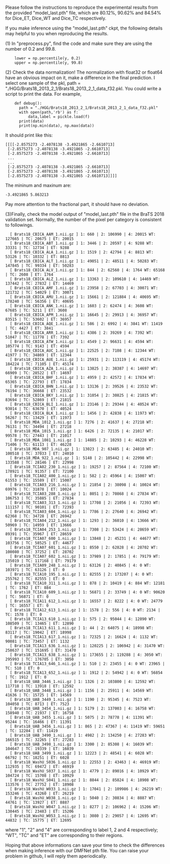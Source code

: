 Please follow the instructions to reproduce the experimental results from the provided "model_last.pth" file, which are 80.12%, 90.62% and 84.54% for Dice_ET, Dice_WT and Dice_TC respectively.

If you make inference using the "model_last.pth" ckpt, the following details may helpful to you when reproducing the results.

(1) In "preprocess.py", find the code and make sure they are using the number of 0.2 and 99.8.

        lower = np.percentile(y, 0.2)
        upper = np.percentile(y, 99.8)


(2) Check the data normalization! The normalization with float32 or float64 have an obvious impact on it, make a difference in the final prediction.	I select one sample of the pkl,  path = "./HGG/Brats18_2013_2_1/Brats18_2013_2_1_data_f32.pkl. You could write a script to print the data. For example,
    
        def debug():
          path = "./HGG/Brats18_2013_2_1/Brats18_2013_2_1_data_f32.pkl"
          with open(path,'rb') as f:
              data,label = pickle.load(f)
          print(data) 
          print(np.min(data), np.max(data))

  It should print like this:

    [[[[-2.8575273 -2.4078138 -3.4921865 -2.6610713]
     [-2.8575273 -2.4078138 -3.4921865 -2.6610713]
     [-2.8575273 -2.4078138 -3.4921865 -2.6610713]
     ...
     ...
     [-2.8575273 -2.4078138 -3.4921865 -2.6610713]
     [-2.8575273 -2.4078138 -3.4921865 -2.6610713]
     [-2.8575273 -2.4078138 -3.4921865 -2.6610713]]]]

  The mininum and maxinum are:

    -3.4921865 5.863213

  Pay more attention to the fractional part, it should have no deviation.

(3)Finally, check the model output of "model_last.pth" file in the BraTS 2018 validation set. Normally, the number of the pixel per category is consistent to followings.

	  [ Brats18_CBICA_AAM_1.nii.gz ] 1: 660 | 2: 106990 | 4: 20015 WT: 127665 | TC: 20675 | ET: 20015
	  [ Brats18_CBICA_ABT_1.nii.gz ] 1: 3446 | 2: 20597 | 4: 9288 WT: 33331 | TC: 12734 | ET: 9288
	  [ Brats18_CBICA_ALA_1.nii.gz ] 1: 1519 | 2: 42794 | 4: 8813 WT: 53126 | TC: 10332 | ET: 8813
	  [ Brats18_CBICA_ALT_1.nii.gz ] 1: 49051 | 2: 48511 | 4: 50283 WT: 147845 | TC: 99334 | ET: 50283
	  [ Brats18_CBICA_ALV_1.nii.gz ] 1: 844 | 2: 62560 | 4: 1764 WT: 65168 | TC: 2608 | ET: 1764
	  [ Brats18_CBICA_ALZ_1.nii.gz ] 1: 13363 | 2: 109610 | 4: 14469 WT: 137442 | TC: 27832 | ET: 14469
	  [ Brats18_CBICA_AMF_1.nii.gz ] 1: 23958 | 2: 67703 | 4: 30071 WT: 121732 | TC: 54029 | ET: 30071
	  [ Brats18_CBICA_AMU_1.nii.gz ] 1: 15661 | 2: 121884 | 4: 40695 WT: 178240 | TC: 56356 | ET: 40695
	  [ Brats18_CBICA_ANK_1.nii.gz ] 1: 1603 | 2: 62474 | 4: 3608 WT: 67685 | TC: 5211 | ET: 3608
	  [ Brats18_CBICA_APM_1.nii.gz ] 1: 16645 | 2: 29913 | 4: 36957 WT: 83515 | TC: 53602 | ET: 36957
	  [ Brats18_CBICA_AQE_1.nii.gz ] 1: 586 | 2: 6992 | 4: 3841 WT: 11419 | TC: 4427 | ET: 3841
	  [ Brats18_CBICA_ARR_1.nii.gz ] 1: 4386 | 2: 39269 | 4: 7392 WT: 51047 | TC: 11778 | ET: 7392
	  [ Brats18_CBICA_ATW_1.nii.gz ] 1: 4549 | 2: 96631 | 4: 4594 WT: 105774 | TC: 9143 | ET: 4594
	  [ Brats18_CBICA_AUC_1.nii.gz ] 1: 22525 | 2: 7108 | 4: 12344 WT: 41977 | TC: 34869 | ET: 12344
	  [ Brats18_CBICA_AUE_1.nii.gz ] 1: 25931 | 2: 113119 | 4: 45174 WT: 184224 | TC: 71105 | ET: 45174
	  [ Brats18_CBICA_AZA_1.nii.gz ] 1: 13825 | 2: 38387 | 4: 14697 WT: 66909 | TC: 28522 | ET: 14697
	  [ Brats18_CBICA_BHF_1.nii.gz ] 1: 4959 | 2: 42572 | 4: 17834 WT: 65365 | TC: 22793 | ET: 17834
	  [ Brats18_CBICA_BHN_1.nii.gz ] 1: 13136 | 2: 39526 | 4: 23532 WT: 76194 | TC: 36668 | ET: 23532
	  [ Brats18_CBICA_BKY_1.nii.gz ] 1: 31054 | 2: 30825 | 4: 21815 WT: 83694 | TC: 52869 | ET: 21815
	  [ Brats18_CBICA_BLI_1.nii.gz ] 1: 23146 | 2: 29344 | 4: 40524 WT: 93014 | TC: 63670 | ET: 40524
	  [ Brats18_CBICA_BLK_1.nii.gz ] 1: 1456 | 2: 42838 | 4: 11973 WT: 56267 | TC: 13429 | ET: 11973
	  [ Brats18_MDA_1012_1.nii.gz ] 1: 7276 | 2: 41637 | 4: 27218 WT: 76131 | TC: 34494 | ET: 27218
	  [ Brats18_MDA_1015_1.nii.gz ] 1: 6426 | 2: 72135 | 4: 21017 WT: 99578 | TC: 27443 | ET: 21017
	  [ Brats18_MDA_1081_1.nii.gz ] 1: 14885 | 2: 10293 | 4: 46228 WT: 71406 | TC: 61113 | ET: 46228
	  [ Brats18_MDA_907_1.nii.gz ] 1: 13023 | 2: 63485 | 4: 24010 WT: 100518 | TC: 37033 | ET: 24010
	  [ Brats18_MDA_922_1.nii.gz ] 1: 5148 | 2: 105442 | 4: 22998 WT: 133588 | TC: 28146 | ET: 22998
	  [ Brats18_TCIA02_230_1.nii.gz ] 1: 19257 | 2: 87564 | 4: 72100 WT: 178921 | TC: 91357 | ET: 72100
	  [ Brats18_TCIA02_400_1.nii.gz ] 1: 582 | 2: 45964 | 4: 15007 WT: 61553 | TC: 15589 | ET: 15007
	  [ Brats18_TCIA03_216_1.nii.gz ] 1: 21854 | 2: 38098 | 4: 10024 WT: 69976 | TC: 31878 | ET: 10024
	  [ Brats18_TCIA03_288_1.nii.gz ] 1: 8051 | 2: 70868 | 4: 27834 WT: 106753 | TC: 35885 | ET: 27834
	  [ Brats18_TCIA03_313_1.nii.gz ] 1: 17708 | 2: 21056 | 4: 72393 WT: 111157 | TC: 90101 | ET: 72393
	  [ Brats18_TCIA03_604_1.nii.gz ] 1: 7786 | 2: 27640 | 4: 26942 WT: 62368 | TC: 34728 | ET: 26942
	  [ Brats18_TCIA04_212_1.nii.gz ] 1: 1293 | 2: 36010 | 4: 13666 WT: 50969 | TC: 14959 | ET: 13666
	  [ Brats18_TCIA04_253_1.nii.gz ] 1: 7308 | 2: 53424 | 4: 28659 WT: 89391 | TC: 35967 | ET: 28659
	  [ Brats18_TCIA07_600_1.nii.gz ] 1: 13848 | 2: 45231 | 4: 44677 WT: 103756 | TC: 58525 | ET: 44677
	  [ Brats18_TCIA07_601_1.nii.gz ] 1: 8550 | 2: 62828 | 4: 28702 WT: 100080 | TC: 37252 | ET: 28702
	  [ Brats18_TCIA07_602_1.nii.gz ] 1: 37989 | 2: 17851 | 4: 79179 WT: 135019 | TC: 117168 | ET: 79179
	  [ Brats18_TCIA09_248_1.nii.gz ] 1: 63126 | 2: 40845 | 4: 0 WT: 103971 | TC: 63126 | ET: 0
	  [ Brats18_TCIA10_195_1.nii.gz ] 1: 82555 | 2: 173207 | 4: 0 WT: 255762 | TC: 82555 | ET: 0
	  [ Brats18_TCIA10_311_1.nii.gz ] 1: 878 | 2: 10419 | 4: 884 WT: 12181 | TC: 1762 | ET: 884
	  [ Brats18_TCIA10_609_1.nii.gz ] 1: 56871 | 2: 33749 | 4: 0 WT: 90620 | TC: 56871 | ET: 0
	  [ Brats18_TCIA11_612_1.nii.gz ] 1: 16557 | 2: 8222 | 4: 0 WT: 24779 | TC: 16557 | ET: 0
	  [ Brats18_TCIA12_613_1.nii.gz ] 1: 1578 | 2: 556 | 4: 0 WT: 2134 | TC: 1578 | ET: 0
	  [ Brats18_TCIA13_610_1.nii.gz ] 1: 575 | 2: 95044 | 4: 12890 WT: 108509 | TC: 13465 | ET: 12890
	  [ Brats18_TCIA13_611_1.nii.gz ] 1: 44 | 2: 64075 | 4: 18998 WT: 83117 | TC: 19042 | ET: 18998
	  [ Brats18_TCIA13_617_1.nii.gz ] 1: 72325 | 2: 16624 | 4: 1132 WT: 90081 | TC: 73457 | ET: 1132
	  [ Brats18_TCIA13_636_1.nii.gz ] 1: 120225 | 2: 106942 | 4: 31470 WT: 258637 | TC: 151695 | ET: 31470
	  [ Brats18_TCIA13_638_1.nii.gz ] 1: 173655 | 2: 119288 | 4: 3050 WT: 295993 | TC: 176705 | ET: 3050
	  [ Brats18_TCIA13_646_1.nii.gz ] 1: 510 | 2: 23455 | 4: 0 WT: 23965 | TC: 510 | ET: 0
	  [ Brats18_TCIA13_652_1.nii.gz ] 1: 1912 | 2: 54942 | 4: 0 WT: 56854 | TC: 1912 | ET: 0
	  [ Brats18_UAB_3446_1.nii.gz ] 1: 1326 | 2: 103800 | 4: 12592 WT: 117718 | TC: 13918 | ET: 12592
	  [ Brats18_UAB_3448_1.nii.gz ] 1: 1156 | 2: 25911 | 4: 14569 WT: 41636 | TC: 15725 | ET: 14569
	  [ Brats18_UAB_3449_1.nii.gz ] 1: 1190 | 2: 95345 | 4: 7523 WT: 104058 | TC: 8713 | ET: 7523
	  [ Brats18_UAB_3454_1.nii.gz ] 1: 5179 | 2: 137003 | 4: 16758 WT: 158940 | TC: 21937 | ET: 16758
	  [ Brats18_UAB_3455_1.nii.gz ] 1: 5075 | 2: 78778 | 4: 11391 WT: 95244 | TC: 16466 | ET: 11391
	  [ Brats18_UAB_3456_1.nii.gz ] 1: 865 | 2: 47367 | 4: 11419 WT: 59651 | TC: 12284 | ET: 11419
	  [ Brats18_UAB_3490_1.nii.gz ] 1: 4982 | 2: 134250 | 4: 27283 WT: 166515 | TC: 32265 | ET: 27283
	  [ Brats18_UAB_3498_1.nii.gz ] 1: 3300 | 2: 85308 | 4: 16039 WT: 104647 | TC: 19339 | ET: 16039
	  [ Brats18_UAB_3499_1.nii.gz ] 1: 12223 | 2: 48541 | 4: 6028 WT: 66792 | TC: 18251 | ET: 6028
	  [ Brats18_WashU_S036_1.nii.gz ] 1: 22553 | 2: 43463 | 4: 46919 WT: 112935 | TC: 69472 | ET: 46919
	  [ Brats18_WashU_S037_1.nii.gz ] 1: 4779 | 2: 89016 | 4: 10929 WT: 104724 | TC: 15708 | ET: 10929
	  [ Brats18_WashU_S041_1.nii.gz ] 1: 8844 | 2: 85824 | 4: 18908 WT: 113576 | TC: 27752 | ET: 18908
	  [ Brats18_WashU_W033_1.nii.gz ] 1: 17041 | 2: 109986 | 4: 26219 WT: 153246 | TC: 43260 | ET: 26219
	  [ Brats18_WashU_W038_1.nii.gz ] 1: 5040 | 2: 30834 | 4: 8887 WT: 44761 | TC: 13927 | ET: 8887
	  [ Brats18_WashU_W047_1.nii.gz ] 1: 8277 | 2: 106962 | 4: 15206 WT: 130445 | TC: 23483 | ET: 15206
	  [ Brats18_WashU_W053_1.nii.gz ] 1: 3080 | 2: 29057 | 4: 12695 WT: 44832 | TC: 15775 | ET: 12695

  where "1", "2" and "4" are corresponding to label 1, 2 and 4 respectively; "WT", "TC" and "ET" are corresponding to their regions.
  
  Hoping that above informations can save your time to check the differences when making inference with our DMFNet pth file. You can raise your problem in github, I will reply them aperiodically.
